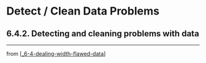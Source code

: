 # Detect / Clean Data Problems

## 6.4.2. Detecting and cleaning problems with data

---
from [[_6-4-dealing-width-flawed-data]]

[//begin]: # "Autogenerated link references for markdown compatibility"
[_6-4-dealing-width-flawed-data]: _6-4-dealing-width-flawed-data.md "Flawed Data dealing"
[//end]: # "Autogenerated link references"